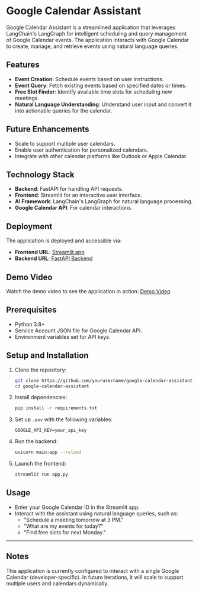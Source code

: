 # Google Calendar Assistant

Google Calendar Assistant is a streamlined application that leverages LangChain's LangGraph for intelligent scheduling and query management of Google Calendar events. The application interacts with Google Calendar to create, manage, and retrieve events using natural language queries.

## Features
- **Event Creation**: Schedule events based on user instructions.
- **Event Query**: Fetch existing events based on specified dates or times.
- **Free Slot Finder**: Identify available time slots for scheduling new meetings.
- **Natural Language Understanding**: Understand user input and convert it into actionable queries for the calendar.

## Future Enhancements
- Scale to support multiple user calendars.
- Enable user authentication for personalized calendars.
- Integrate with other calendar platforms like Outlook or Apple Calendar.

## Technology Stack
- **Backend**: FastAPI for handling API requests.
- **Frontend**: Streamlit for an interactive user interface.
- **AI Framework**: LangChain's LangGraph for natural language processing.
- **Google Calendar API**: For calendar interactions.

## Deployment
The application is deployed and accessible via:
- **Frontend URL**: [Streamlit app](https://calender-ai-agent-vishnoi-harshi.streamlit.app/)
- **Backend URL**: [FastAPI Backend](https://google-calender-ai-agent.onrender.com)

## Demo Video
Watch the demo video to see the application in action:
[Demo Video](https://www.youtube.com/watch?v=0hvVq1yga_w)

## Prerequisites
- Python 3.8+
- Service Account JSON file for Google Calendar API.
- Environment variables set for API keys.

## Setup and Installation
1. Clone the repository:
    ```bash
    git clone https://github.com/yourusername/google-calendar-assistant.git
    cd google-calendar-assistant
    ```
2. Install dependencies:
    ```bash
    pip install -r requirements.txt
    ```
3. Set up `.env` with the following variables:
    ```env
    GOOGLE_API_KEY=your_api_key
    ```
4. Run the backend:
    ```bash
    uvicorn main:app --reload
    ```
5. Launch the frontend:
    ```bash
    streamlit run app.py
    ```

## Usage
- Enter your Google Calendar ID in the Streamlit app.
- Interact with the assistant using natural language queries, such as:
  - "Schedule a meeting tomorrow at 3 PM."
  - "What are my events for today?"
  - "Find free slots for next Monday."

---

## Notes
This application is currently configured to interact with a single Google Calendar (developer-specific). In future iterations, it will scale to support multiple users and calendars dynamically.

